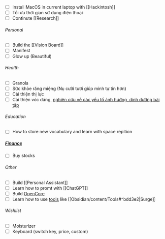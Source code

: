 - [ ] Install MacOS in current laptop with [[Hackintosh]]
- [ ] Tối ưu thời gian sử dụng điện thoại
- [ ] Continute [[Research]]

###### Personal

- [ ] Build the [[Vision Board]]
- [ ] Manifest
- [ ] Glow up (Beautiful)

###### Health

- [ ] Granola
- [ ] Sức khỏe răng miệng (Nụ cười tươi giúp mình tự tin hơn)
- [ ] Cải thiện thị lực
- [ ] Cải thiện vóc dáng, [nghiên cứu về các yếu tố ảnh hưởng, dinh dưỡng bài tập](Research.md)

###### Education

- [ ] How to store new vocabulary and learn with space repition

##### [Finance](Finance.md)

- [ ] Buy stocks

###### Other

- [ ] Build [[Personal Assistant]]
- [ ] Learn how to promt with [[ChatGPT]]
- [ ] Build [OpenCore](Apple.md)
- [ ] Learn how to use [tools](Obsidian/content/Tools.md) like [[Obsidian/content/Tools#^bdd3e2|Surge]]

###### Wishlist

- [ ] Moisturizer
- [ ] Keyboard (switch key, price, custom)